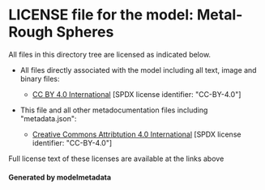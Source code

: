 # LICENSE file for the model: Metal-Rough Spheres

All files in this directory tree are licensed as indicated below.

* All files directly associated with the model including all text, image and binary files:

  * [CC BY 4.0 International]("https://creativecommons.org/licenses/by/4.0/legalcode") [SPDX license identifier: "CC-BY-4.0"]

* This file and all other metadocumentation files including "metadata.json":

  * [Creative Commons Attribtution 4.0 International]("https://creativecommons.org/licenses/by/4.0/legalcode") [SPDX license identifier: "CC-BY-4.0"]

Full license text of these licenses are available at the links above

#### Generated by modelmetadata